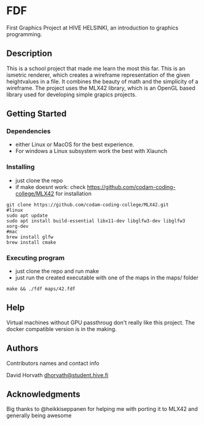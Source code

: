# FDF

First Graphics Project at HIVE HELSINKI, an introduction to graphics programming.

## Description

This is a school project that made me learn the most this far. This is an ismetric renderer, which creates a wireframe representation of the given heightvalues in a file. It combines the beauty of math and the simplicity of a wireframe. The project uses the MLX42 library, which is an OpenGL based library used for developing simple grapics projects. 

## Getting Started

### Dependencies

* either Linux or MacOS for the best experience.
* For windows a Linux subsystem work the best with Xlaunch

### Installing

* just clone the repo
* if make doesnt work: check https://github.com/codam-coding-college/MLX42 for installation
```
git clone https://github.com/codam-coding-college/MLX42.git
#linux
sudo apt update
sudo apt install build-essential libx11-dev libglfw3-dev libglfw3 xorg-dev
#mac
brew install glfw
brew install cmake
```

### Executing program

* just clone the repo and run make
* just run the created executable with one of the maps in the maps/ folder
```
make && ./fdf maps/42.fdf
```

## Help

Virtual machines without GPU passthroug don't really like this project.
The docker compatible version is in the making.

## Authors

Contributors names and contact info

David Horvath
dhorvath@student.hive.fi

## Acknowledgments

Big thanks to @heikkiseppanen for helping me with porting it to MLX42 and generally being awesome
